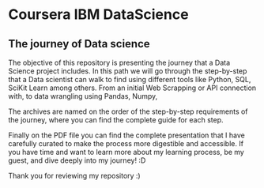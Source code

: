 # Coursera IBM DataScience

## The journey of Data science
The objective of this repository is presenting the journey that a Data Science project includes. 
In this path we will go through the step-by-step that a Data scientist can walk to find using different tools like Python, SQL, SciKit Learn among others. 
From an initial Web Scrapping or API connection with, to data wrangling using Pandas, Numpy, 

The archives are named on the order of the step-by-step requirements of the journey, where you can find the complete guide for each step.

Finally on the PDF file you can find the complete presentation that I have carefully curated to make the process more digestible and accessible. 
If you have time and want to learn more about my learning process, be my guest, and dive deeply into my journey! :D

Thank you for reviewing my repository :)
